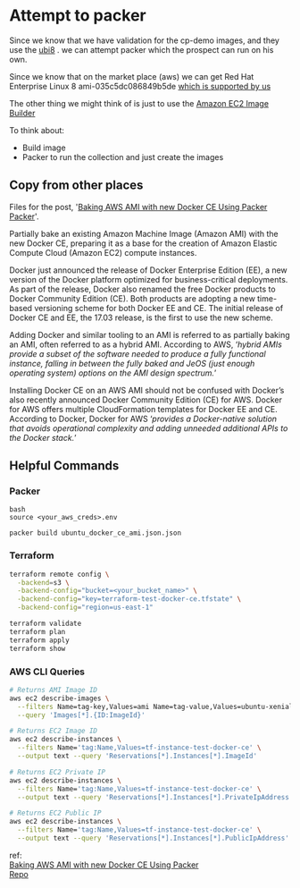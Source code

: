 # Attempt to packer 

Since we know that we have validation for the cp-demo images, and they use the [ubi8](https://catalog.redhat.com/software/containers/ubi8/ubi-minimal/5c359a62bed8bd75a2c3fba8) . we can attempt packer which the prospect can run on his own. 

Since we know that on the market place (aws) we can get Red Hat Enterprise Linux 8 ami-035c5dc086849b5de [which is supported by us](https://docs.confluent.io/platform/current/installation/versions-interoperability.html#operating-systems) 

The other thing we might think of is just to use the [Amazon EC2 Image Builder](https://aws.amazon.com/blogs/security/quickly-build-stig-compliant-amazon-machine-images-using-amazon-ec2-image-builder/) 


To think about: 
* Build image
* Packer to run the collection and just create the images 




## Copy from other places 

Files for the post, '[Baking AWS AMI with new Docker CE Using Packer Packer](https://programmaticponderings.com/2017/03/06/baking-aws-ami-with-new-docker-ce-using-packer/)'.

Partially bake an existing Amazon Machine Image (Amazon AMI) with the new Docker CE, preparing it as a base for the creation of Amazon Elastic Compute Cloud (Amazon EC2) compute instances.

Docker just announced the release of Docker Enterprise Edition (EE), a new version of the Docker platform optimized for business-critical deployments. As part of the release, Docker also renamed the free Docker products to Docker Community Edition (CE). Both products are adopting a new time-based versioning scheme for both Docker EE and CE. The initial release of Docker CE and EE, the 17.03 release, is the first to use the new scheme.

Adding Docker and similar tooling to an AMI is referred to as partially baking an AMI, often referred to as a hybrid AMI. According to AWS, ‘_hybrid AMIs provide a subset of the software needed to produce a fully functional instance, falling in between the fully baked and JeOS (just enough operating system) options on the AMI design spectrum._’

Installing Docker CE on an AWS AMI should not be confused with Docker’s also recently announced Docker Community Edition (CE) for AWS. Docker for AWS offers multiple CloudFormation templates for Docker EE and CE. According to Docker, Docker for AWS ‘_provides a Docker-native solution that avoids operational complexity and adding unneeded additional APIs to the Docker stack._’

## Helpful Commands

### Packer

```
bash
source <your_aws_creds>.env

packer build ubuntu_docker_ce_ami.json.json
```

### Terraform

```bash
terraform remote config \
  -backend=s3 \
  -backend-config="bucket=<your_bucket_name>" \
  -backend-config="key=terraform-test-docker-ce.tfstate" \
  -backend-config="region=us-east-1"

terraform validate
terraform plan
terraform apply
terraform show
```

### AWS CLI Queries

```bash
# Returns AMI Image ID
aws ec2 describe-images \
  --filters Name=tag-key,Values=ami Name=tag-value,Values=ubuntu-xenial-docker-ce-base \
  --query 'Images[*].{ID:ImageId}'

# Returns EC2 Image ID
aws ec2 describe-instances \
  --filters Name='tag:Name,Values=tf-instance-test-docker-ce' \
  --output text --query 'Reservations[*].Instances[*].ImageId'

# Returns EC2 Private IP
aws ec2 describe-instances \
  --filters Name='tag:Name,Values=tf-instance-test-docker-ce' \
  --output text --query 'Reservations[*].Instances[*].PrivateIpAddress'

# Returns EC2 Public IP
aws ec2 describe-instances \
  --filters Name='tag:Name,Values=tf-instance-test-docker-ce' \
  --output text --query 'Reservations[*].Instances[*].PublicIpAddress'
```



ref:  
[Baking AWS AMI with new Docker CE Using Packer](https://programmaticponderings.com/2017/03/06/baking-aws-ami-with-new-docker-ce-using-packer/)  
[Repo](https://github.com/garystafford/ami-docker-ce-packer)